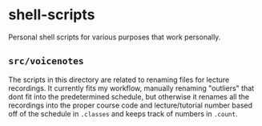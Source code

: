 shell-scripts
=============

Personal shell scripts for various purposes that work personally.

`src/voicenotes`
----------------

The scripts in this directory are related to renaming files for lecture
recordings. It currently fits my workflow, manually renaming "outliers" that
dont fit into the predetermined schedule, but otherwise it renames all the
recordings into the proper course code and lecture/tutorial number based off of
the schedule in `.classes` and keeps track of numbers in `.count`.
